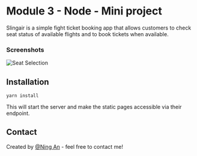 # Module 3 - Node - Mini project

Slingair is a simple fight ticket booking app that allows customers to check seat status of available flights and to book tickets when available.

### Screenshots

![Seat Selection](/public/images/seat-selection.gif)

## Installation

```
yarn install
```

This will start the server and make the static pages accessible via their endpoint.

## Contact

Created by [@Ning An](https://github.com/ning-an) - feel free to contact me!
